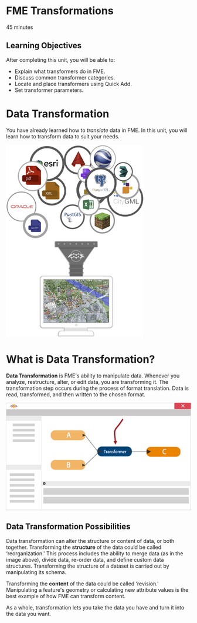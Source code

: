 # FME Transformations

45 minutes

<!-- 38 min 9/28 -->

## Learning Objectives

After completing this unit, you will be able to:
- Explain what transformers do in FME.
- Discuss common transformer categories.
- Locate and place transformers using Quick Add.
- Set transformer parameters.

# Data Transformation

You have already learned how to *translate* data in FME. In this unit, you will learn how to transform data to suit your needs.

![](./Images/Img2.001.DataTransformation.png)

# What is Data Transformation?

**Data Transformation** is FME's ability to manipulate data. Whenever you analyze, restructure, alter, or edit data, you are transforming it. The transformation step occurs during the process of format translation. Data is read, transformed, and then written to the chosen format.

![](./Images/Img2.002.TransformationInFME.png)

## Data Transformation Possibilities

Data transformation can alter the structure or content of data, or both together. Transforming the **structure** of the data could be called ‘reorganization.' This process includes the ability to merge data (as in the image above), divide data, re-order data, and define custom data structures. Transforming the structure of a dataset is carried out by manipulating its schema.

Transforming the **content** of the data could be called ‘revision.' Manipulating a feature's geometry or calculating new attribute values is the best example of how FME can transform content.

As a whole, transformation lets you take the data you have and turn it into the data you want.
